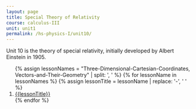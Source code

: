 ```yaml
---
layout: page
title: Special Theory of Relativity
course: calculus-III
unit: unit1
permalink: /hs-physics-I/unit10/
---
```


Unit 10 is the theory of special relativity, initially developed by Albert Einstein in 1905. 

<ol>
{% assign lessonNames = "Three-Dimensional-Cartesian-Coordinates, Vectors-and-Their-Geometry" | split: ', ' %}
{% for lessonName in lessonNames %}
{% assign lessonTitle = lessonName | replace:  '-', ' ' %}
<li> <a class = "page-link" href = "{{ lessonName | prepend: current_page.permalink}}"> {{lessonTitle}} </a> </li>
{% endfor %}
</ol>

<!---

--->
